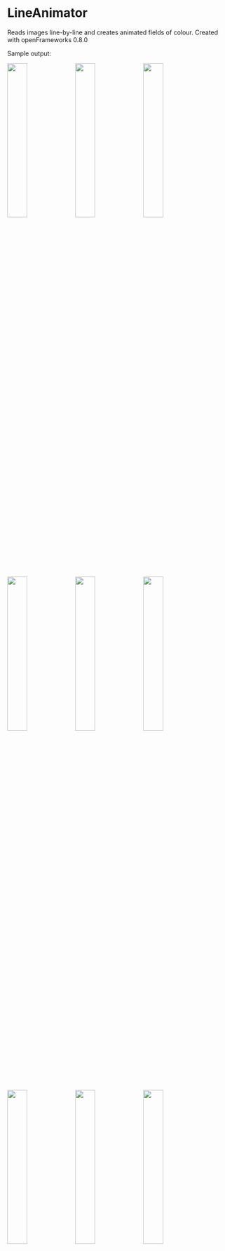 # LineAnimator

Reads images line-by-line and creates animated fields of colour. 
Created with openFrameworks 0.8.0

Sample output: 

<img src="https://cloud.githubusercontent.com/assets/2383810/13655399/df6b1686-e613-11e5-981f-666925dfb462.png" width="30%"></img> <img src="https://cloud.githubusercontent.com/assets/2383810/13655400/df6d6c56-e613-11e5-8035-5fe86f6442d8.png" width="30%"></img> <img src="https://cloud.githubusercontent.com/assets/2383810/13655401/df6df356-e613-11e5-9350-9dc57889f17c.png" width="30%"></img> <img src="https://cloud.githubusercontent.com/assets/2383810/13655402/df6f6fec-e613-11e5-8a1b-1af23482c6be.png" width="30%"></img> <img src="https://cloud.githubusercontent.com/assets/2383810/13655403/df6f9238-e613-11e5-9a16-0282eedd0070.png" width="30%"></img> <img src="https://cloud.githubusercontent.com/assets/2383810/13655404/df700aec-e613-11e5-9e2a-323168e13b27.png" width="30%"></img> <img src="https://cloud.githubusercontent.com/assets/2383810/13655405/df811cc4-e613-11e5-985a-3981f30de0d3.png" width="30%"></img> <img src="https://cloud.githubusercontent.com/assets/2383810/13655437/25c7b206-e614-11e5-9a60-9116c420b350.png" width="30%"></img> <img src="https://cloud.githubusercontent.com/assets/2383810/13655438/25c806c0-e614-11e5-905f-729a5c766898.png" width="30%"></img> 